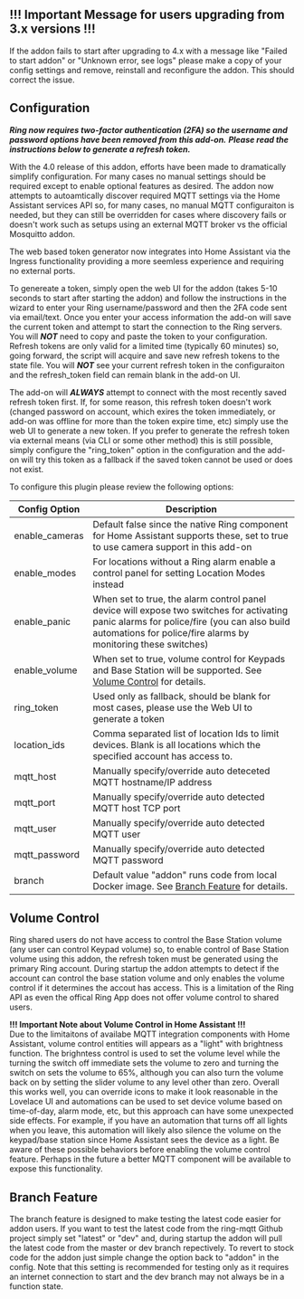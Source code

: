 ## !!! Important Message for users upgrading from 3.x versions !!!
If the addon fails to start after upgrading to 4.x with a message like "Failed to start addon" or "Unknown error, see logs" please make a copy of your config settings and remove, reinstall and reconfigure the addon.  This should correct the issue.

## Configuration
***Ring now requires two-factor authentication (2FA) so the username and password options have been removed from this add-on.***
***Please read the instructions below to generate a refresh token.***

With the 4.0 release of this addon, efforts have been made to dramatically simplify configuration.  For many cases no manual settings should be required except to enable optional features as desired.  The addon now attempts to autoamtically discover required MQTT settings via the Home Assistant services API so, for many cases, no manual MQTT configuraiton is needed, but they can still be overridden for cases where discovery fails or doesn't work such as setups using an external MQTT broker vs the official Mosquitto addon.

The web based token generator now integrates into Home Assistant via the Ingress functionality providing a more seemless experience and requiring no external ports.

To genereate a token, simply open the web UI for the addon (takes 5-10 seconds to start after starting the addon) and follow the instructions in the wizard to enter your Ring username/password and then the 2FA code sent via email/text.  Once you enter your access information the add-on will save the current token and attempt to start the connection to the Ring servers.  You will ***NOT*** need to copy and paste the token to your configuration.  Refresh tokens are only valid for a limited time (typically 60 minutes) so, going forward, the script will acquire and save new refresh tokens to the state file.  You will ***NOT*** see your current refresh token in the configuraiton and the refresh_token field can remain blank in the add-on UI.

The add-on will ***ALWAYS*** attempt to connect with the most recently saved refresh token first.  If, for some reason, this refresh token doesn't work (changed password on account, which exires the token immediately, or add-on was offline for more than the token expire time, etc) simply use the web UI to generate a new token.  If you prefer to generate the refresh token via external means (via CLI or some other method) this is still possible, simply configure the "ring_token" option in the configuration and the add-on will try this token as a fallback if the saved token cannot be used or does not exist.

To configure this plugin please review the following options:

| Config Option | Description |
| --- | --- |
| enable_cameras | Default false since the native Ring component for Home Assistant supports these, set to true to use camera support in this add-on |
| enable_modes | For locations without a Ring alarm enable a control panel for setting Location Modes instead |
| enable_panic | When set to true, the alarm control panel device will expose two switches for activating panic alarms for police/fire (you can also build automations for police/fire alarms by monitoring these switches)  |
| enable_volume | When set to true, volume control for Keypads and Base Station will be supported.  See [Volume Control](#volume-control) for details. |
| ring_token | Used only as fallback, should be blank for most cases, please use the Web UI to generate a token |
| location_ids | Comma separated list of location Ids to limit devices.  Blank is all locations which the specified account has access to. |
| mqtt_host | Manually specify/override auto deteceted MQTT hostname/IP address |
| mqtt_port | Manually specify/override auto detected MQTT host TCP port |
| mqtt_user | Manually specify/override auto detected MQTT user |
| mqtt_password | Manually specify/override auto detected MQTT password |
| branch | Default value "addon" runs code from local Docker image.  See [Branch Feature](#branch-feature) for details. |

## Volume Control
Ring shared users do not have access to control the Base Station volume (any user can control Keypad volume) so, to enable control of Base Station volume using this addon, the refresh token must be generated using the primary Ring account. During startup the addon attempts to detect if the account can control the base station volume and only enables the volume control if it determines the accout has access. This is a limitation of the Ring API as even the offical Ring App does not offer volume control to shared users.

**!!! Important Note about Volume Control in Home Assistant !!!**\
Due to the limitaitons of availabe MQTT integration components with Home Assistant, volume control entities will appears as a "light" with brightness function. The brighntess control is used to set the volume level while the turning the switch off immediate sets the volume to zero and turning the switch on sets the volume to 65%, although you can also turn the volume back on by setting the slider volume to any level other than zero. Overall this works well, you can override icons to make it look reasonable in the Lovelace UI and automations can be used to set device volume based on time-of-day, alarm mode, etc, but this approach can have some unexpected side effects. For example, if you have an automation that turns off all lights when you leave, this automation will likely also silence the volume on the keypad/base station since Home Assistant sees the device as a light. Be aware of these possible behaviors before enabling the volume control feature.  Perhaps in the future a better MQTT component will be available to expose this functionality.

## Branch Feature
The branch feature is designed to make testing the latest code easier for addon users. If you want to test the latest code from the ring-mqtt Github project simply set "latest" or "dev" and, during startup the addon will pull the latest code from the master or dev branch repectively.  To revert to stock code for the addon just simple change the option back to "addon" in the config.  Note that this setting is recommended for testing only as it requires an internet connection to start and the dev branch may not always be in a function state.
